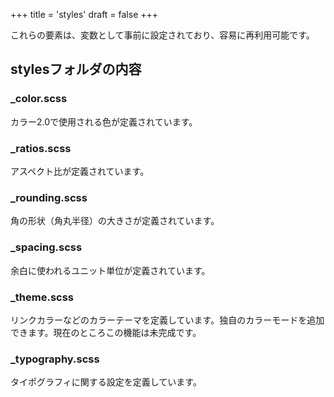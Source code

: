 +++
title = 'styles'
draft = false
+++

これらの要素は、変数として事前に設定されており、容易に再利用可能です。

## stylesフォルダの内容

### _color.scss

カラー2.0で使用される色が定義されています。

### _ratios.scss

アスペクト比が定義されています。

### _rounding.scss

角の形状（角丸半径）の大きさが定義されています。

### _spacing.scss

余白に使われるユニット単位が定義されています。

### _theme.scss

リンクカラーなどのカラーテーマを定義しています。独自のカラーモードを追加できます。現在のところこの機能は未完成です。

### _typography.scss

タイポグラフィに関する設定を定義しています。

